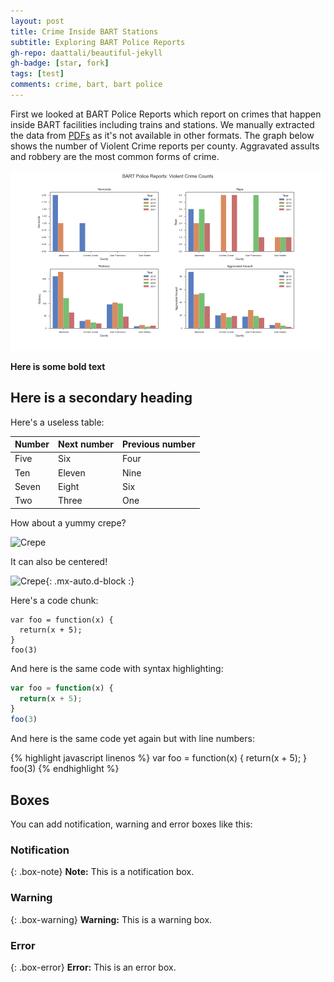 ```yaml
---
layout: post
title: Crime Inside BART Stations
subtitle: Exploring BART Police Reports
gh-repo: daattali/beautiful-jekyll
gh-badge: [star, fork]
tags: [test]
comments: crime, bart, bart police
---
```


First we looked at BART Police Reports which report on crimes that happen inside BART facilities including trains and stations. We manually extracted the data from [PDFs](https://www.bart.gov/sites/default/files/docs/02-2022%20Monthly%20Chief%27s%20Report%20CRB%2003162022.pdf) as it's not available in other formats. The graph below shows the number of Violent Crime reports per county. Aggravated assults and robbery are the most common forms of crime.

![BartReports](../BartReports.png)


**Here is some bold text**

## Here is a secondary heading

Here's a useless table:

| Number | Next number | Previous number |
| :------ |:--- | :--- |
| Five | Six | Four |
| Ten | Eleven | Nine |
| Seven | Eight | Six |
| Two | Three | One |


How about a yummy crepe?

![Crepe](https://s3-media3.fl.yelpcdn.com/bphoto/cQ1Yoa75m2yUFFbY2xwuqw/348s.jpg)

It can also be centered!

![Crepe](https://s3-media3.fl.yelpcdn.com/bphoto/cQ1Yoa75m2yUFFbY2xwuqw/348s.jpg){: .mx-auto.d-block :}

Here's a code chunk:

~~~
var foo = function(x) {
  return(x + 5);
}
foo(3)
~~~

And here is the same code with syntax highlighting:

```javascript
var foo = function(x) {
  return(x + 5);
}
foo(3)
```

And here is the same code yet again but with line numbers:

{% highlight javascript linenos %}
var foo = function(x) {
  return(x + 5);
}
foo(3)
{% endhighlight %}

## Boxes
You can add notification, warning and error boxes like this:

### Notification

{: .box-note}
**Note:** This is a notification box.

### Warning

{: .box-warning}
**Warning:** This is a warning box.

### Error

{: .box-error}
**Error:** This is an error box.
